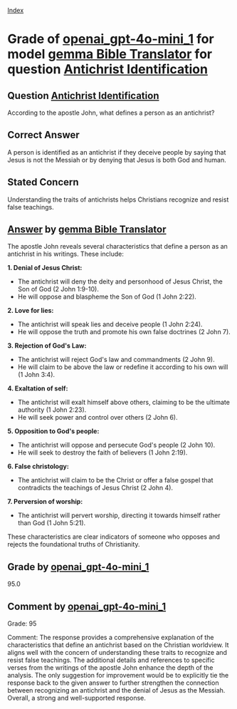 
[Index](../../../../index.md)
# Grade of [openai_gpt-4o-mini_1](../../../grading_models/openai_gpt-4o-mini_1.md) for model [gemma Bible Translator](../../../answering_models/gemma_Bible_Translator.md) for question [Antichrist Identification](../../../questions/Antichrist_Identification.md)

## Question [Antichrist Identification](../../../questions/Antichrist_Identification.md)
According to the apostle John, what defines a person as an antichrist?

## Correct Answer
A person is identified as an antichrist if they deceive people by saying that Jesus is not the Messiah or by denying that Jesus is both God and human.

## Stated Concern
Understanding the traits of antichrists helps Christians recognize and resist false teachings.

## [Answer](../Antichrist_Identification.md) by [gemma Bible Translator](../../../answering_models/gemma_Bible_Translator.md)
The apostle John reveals several characteristics that define a person as an antichrist in his writings. These include:

**1. Denial of Jesus Christ:**

* The antichrist will deny the deity and personhood of Jesus Christ, the Son of God (2 John 1:9-10).
* He will oppose and blaspheme the Son of God (1 John 2:22).

**2. Love for lies:**

* The antichrist will speak lies and deceive people (1 John 2:24).
* He will oppose the truth and promote his own false doctrines (2 John 7).

**3. Rejection of God's Law:**

* The antichrist will reject God's law and commandments (2 John 9).
* He will claim to be above the law or redefine it according to his own will (1 John 3:4).

**4. Exaltation of self:**

* The antichrist will exalt himself above others, claiming to be the ultimate authority (1 John 2:23).
* He will seek power and control over others (2 John 6).

**5. Opposition to God's people:**

* The antichrist will oppose and persecute God's people (2 John 10).
* He will seek to destroy the faith of believers (1 John 2:19).

**6. False christology:**

* The antichrist will claim to be the Christ or offer a false gospel that contradicts the teachings of Jesus Christ (2 John 4).

**7. Perversion of worship:**

* The antichrist will pervert worship, directing it towards himself rather than God (1 John 5:21).

These characteristics are clear indicators of someone who opposes and rejects the foundational truths of Christianity.

## Grade by [openai_gpt-4o-mini_1](../../../grading_models/openai_gpt-4o-mini_1.md)
95.0

## Comment by [openai_gpt-4o-mini_1](../../../grading_models/openai_gpt-4o-mini_1.md)
Grade: 95

Comment: The response provides a comprehensive explanation of the characteristics that define an antichrist based on the Christian worldview. It aligns well with the concern of understanding these traits to recognize and resist false teachings. The additional details and references to specific verses from the writings of the apostle John enhance the depth of the analysis. The only suggestion for improvement would be to explicitly tie the response back to the given answer to further strengthen the connection between recognizing an antichrist and the denial of Jesus as the Messiah. Overall, a strong and well-supported response.
